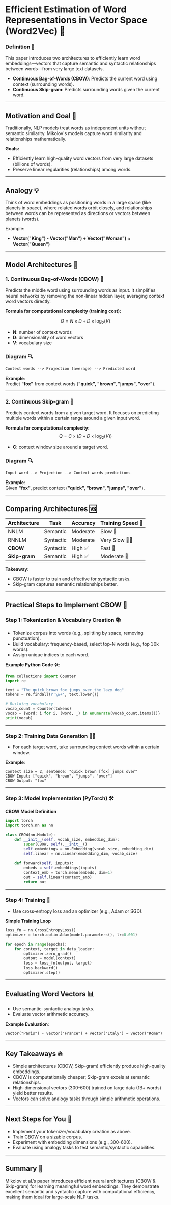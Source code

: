 # Efficient Estimation of Word Representations in Vector Space (Word2Vec) 📖

### Definition 📌
This paper introduces two architectures to efficiently learn word embeddings—vectors that capture semantic and syntactic relationships between words—from very large text datasets.

- **Continuous Bag-of-Words (CBOW)**: Predicts the current word using context (surrounding words).
- **Continuous Skip-gram**: Predicts surrounding words given the current word.

---

## Motivation and Goal 🎯
Traditionally, NLP models treat words as independent units without semantic similarity. Mikolov's models capture word similarity and relationships mathematically.

**Goals:**
- Efficiently learn high-quality word vectors from very large datasets (billions of words).
- Preserve linear regularities (relationships) among words.

---

## Analogy 💡
Think of word embeddings as positioning words in a large space (like planets in space), where related words orbit closely, and relationships between words can be represented as directions or vectors between planets (words).

Example:
- **Vector("King") - Vector("Man") + Vector("Woman") ≈ Vector("Queen")**

---

## Model Architectures 🧩

### 1. Continuous Bag-of-Words (CBOW) 🧮
Predicts the middle word using surrounding words as input. It simplifies neural networks by removing the non-linear hidden layer, averaging context word vectors directly.

**Formula for computational complexity (training cost):**

$$
Q = N \times D + D \times \log_2(V)
$$

- **N**: number of context words
- **D**: dimensionality of word vectors
- **V**: vocabulary size

### Diagram 🔍
```
Context words --> Projection (average) --> Predicted word
```

**Example**:  
Predict **"fox"** from context words (**"quick", "brown", "jumps", "over"**).

---

### 2. Continuous Skip-gram 🧮
Predicts context words from a given target word. It focuses on predicting multiple words within a certain range around a given input word.

**Formula for computational complexity:**
$$
Q = C \times (D + D \times \log_2(V))
$$

- **C**: context window size around a target word.

### Diagram 🔍
```
Input word --> Projection --> Context words predictions
```

**Example**:  
Given **"fox"**, predict context (**"quick", "brown", "jumps", "over"**).

---

## Comparing Architectures 🆚

| Architecture  | Task         | Accuracy  | Training Speed 🚀 |
|---------------|--------------|-----------|-------------------|
| NNLM          | Semantic     | Moderate  | Slow 🐢           |
| RNNLM         | Syntactic    | Moderate  | Very Slow 🐢🐢     |
| **CBOW**      | Syntactic    | High ✅   | Fast 🐇            |
| **Skip-gram** | Semantic     | High ✅   | Moderate 🐎        |

**Takeaway**:  
- CBOW is faster to train and effective for syntactic tasks.  
- Skip-gram captures semantic relationships better.

---

## Practical Steps to Implement CBOW 🔄

### Step 1: Tokenization & Vocabulary Creation 📚
- Tokenize corpus into words (e.g., splitting by space, removing punctuation).
- Build vocabulary: frequency-based, select top-N words (e.g., top 30k words).
- Assign unique indices to each word.

**Example Python Code** 🛠️:
```python
from collections import Counter
import re

text = "The quick brown fox jumps over the lazy dog"
tokens = re.findall(r'\w+', text.lower())

# Building vocabulary
vocab_count = Counter(tokens)
vocab = {word: i for i, (word, _) in enumerate(vocab_count.items())}
print(vocab)
```

---

### Step 2: Training Data Generation 🧑‍💻
- For each target word, take surrounding context words within a certain window.

**Example**:
```
Context size = 2, sentence: "quick brown [fox] jumps over"
CBOW Input: ["quick", "brown", "jumps", "over"]
CBOW Output: "fox"
```

---

### Step 3: Model Implementation (PyTorch) 🛠️

**CBOW Model Definition**
```python
import torch
import torch.nn as nn

class CBOW(nn.Module):
    def __init__(self, vocab_size, embedding_dim):
        super(CBOW, self).__init__()
        self.embeddings = nn.Embedding(vocab_size, embedding_dim)
        self.linear = nn.Linear(embedding_dim, vocab_size)
    
    def forward(self, inputs):
        embeds = self.embeddings(inputs)
        context_emb = torch.mean(embeds, dim=1)
        out = self.linear(context_emb)
        return out
```

---

### Step 4: Training 🔄
- Use cross-entropy loss and an optimizer (e.g., Adam or SGD).

**Simple Training Loop**
```python
loss_fn = nn.CrossEntropyLoss()
optimizer = torch.optim.Adam(model.parameters(), lr=0.001)

for epoch in range(epochs):
    for context, target in data_loader:
        optimizer.zero_grad()
        output = model(context)
        loss = loss_fn(output, target)
        loss.backward()
        optimizer.step()
```

---

## Evaluating Word Vectors 📊
- Use semantic-syntactic analogy tasks.
- Evaluate vector arithmetic accuracy.

**Example Evaluation**:
```
vector("Paris") - vector("France") + vector("Italy") ≈ vector("Rome")
```

---

## Key Takeaways 🔥

- Simple architectures (CBOW, Skip-gram) efficiently produce high-quality embeddings.
- CBOW is computationally cheaper; Skip-gram excels at semantic relationships.
- High-dimensional vectors (300-600) trained on large data (1B+ words) yield better results.
- Vectors can solve analogy tasks through simple arithmetic operations.

---

## Next Steps for You 🎯

- Implement your tokenizer/vocabulary creation as above.
- Train CBOW on a sizable corpus.
- Experiment with embedding dimensions (e.g., 300-600).
- Evaluate using analogy tasks to test semantic/syntactic capabilities.

---

## Summary 🚩
Mikolov et al.’s paper introduces efficient neural architectures (CBOW & Skip-gram) for learning meaningful word embeddings. They demonstrate excellent semantic and syntactic capture with computational efficiency, making them ideal for large-scale NLP tasks.
